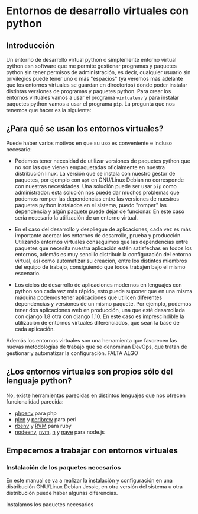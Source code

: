 # Entornos de desarrollo virtuales con python

## Introducción

Un entorno de desarrollo virtual python o simplemente entorno virtual python esn software que me permite gestionar programas y paquetes python sin tener permisos de administración, es decir, cualquier usuario sin privilegios puede tener uno o más "espacios" (ya veremos más adelante que los entornos virtuales se guardan en directorios) donde poder instalar distintas versiones de programas y paquetes python. Para crear los entornos virtuales vamos a usar el programa `virtualenv` y para instalar paquetes python vamos a usar el programa `pip`. La pregunta que nos tenemos que hacer es la siguiente:

## ¿Para qué se usan los entornos virtuales?

Puede haber varios motivos en que su uso es conveniente e incluso necesario:

* Podemos tener necesidad de utilizar versiones de paquetes python que no son las que vienen empaquetadas oficialmente en nuestra distribución linux. La versión que se instala con nuestro gestor de paquetes, por ejemplo con `apt` en GNU/Linux Debian no corresponde con nuestras necesidades. Una solución puede ser usar `pip` como administrador: esta solución nos puede dar muchos problemas  que podemos romper las dependencias entre las versiones de nuestros paquetes python instalados en el sistema, puedo "romper" las dependencia y algún paquete puede dejar de funcionar. En este caso sería necesario la utilización de un entorno virtual.

* En el caso del desarrollo y despliegue de aplicaciones, cada vez es más importante acercar los entornos de desarrollo, prueba y producción. Utilizando entornos virtuales conseguimos que las dependencias entre paquetes que necesita nuestra aplicación estén satisfechas en todos los entornos, además es muy sencillo distribuir la configuración del entorno virtual, así como automatizar su creación, entre los distintos miembros del equipo de trabajo, consiguiendo que todos trabajen bajo el mismo escenario.

* Los ciclos de desarrollo de aplicaciones modernos en lenguajes con python son cada vez más rápido, esto puede suponer que en una misma máquina podemos tener aplicaciones que utilicen diferentes dependencias y versiones de un mismo paquete. Por ejemplo, podemos tener dos aplicaciones web en producción, una que esté desarrollada con django 1.8 otra con django 1.10. En este caso es imprescindible la utilización de entornos virtuales diferenciados, que sean la base de cada aplicación.

Además los entornos virtuales son una herramienta que favorecen las nuevas metodologías de trabajo que se denominan DevOps, que tratan de gestionar y automatizar la configuración. FALTA ALGO

## ¿Los entornos virtuales son propios sólo del lenguaje python?

No, existe herramientas parecidas en distintos lenguajes que nos ofrecen funcionalidad parecida:

* [phpenv](https://github.com/phpenv/phpenv) para php
* [plen](https://github.com/tokuhirom/plenv) y [perlbrew](https://perlbrew.pl/) para perl
* [rbenv](https://github.com/rbenv/rbenv) y [RVM](http://rvm.io/) para ruby
* [nodeenv](https://pypi.python.org/pypi/nodeenv/), [nvm](https://github.com/creationix/nvm), [n](https://github.com/tj/n) y [nave](https://github.com/isaacs/nave) para node.js

## Empecemos a trabajar con entornos virtuales

### Instalación de los paquetes necesarios

En este manual se va a realizar la instalación y configuración en una distribución GNU/Linux Debian  Jessie, en otra versión del sistema u otra distribución puede haber algunas diferencias.

Instalamos los paquetes necesarios